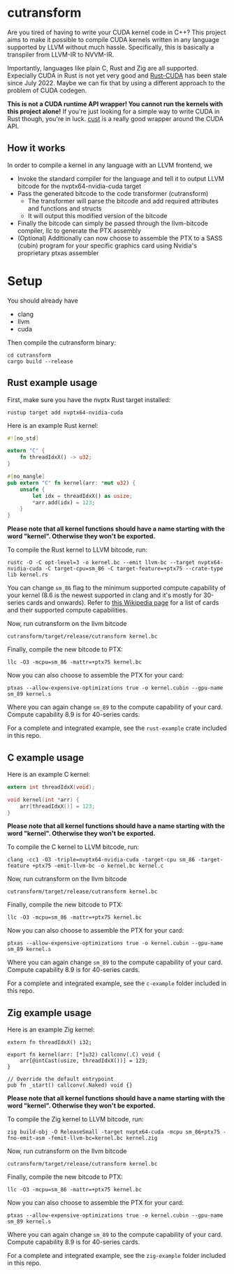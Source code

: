 # cutransform
Are you tired of having to write your CUDA kernel code in C++?
This project aims to make it possible to compile CUDA kernels written in any language supported by LLVM without much hassle.
Specifically, this is basically a transpiler from LLVM-IR to NVVM-IR.

Importantly, languages like plain C, Rust and Zig are all supported.
Expecially CUDA in Rust is not yet very good and [Rust-CUDA](https://github.com/Rust-GPU/Rust-CUDA) has been stale since July 2022.
Maybe we can fix that by using a different approach to the problem of CUDA codegen.

**This is not a CUDA runtime API wrapper! You cannot run the kernels with this project alone!**
If you're just looking for a simple way to write CUDA in Rust though, you're in luck.
[cust](https://crates.io/crates/cust) is a really good wrapper around the CUDA API.


## How it works
In order to compile a kernel in any language with an LLVM frontend, we

* Invoke the standard compiler for the language and tell it to output LLVM bitcode for the nvptx64-nvidia-cuda target
* Pass the generated bitcode to the code transformer (cutransform)
  * The transformer will parse the bitcode and add required attributes and functions and structs
  * It will output this modified version of the bitcode
* Finally the bitcode can simply be passed through the llvm-bitcode compiler, llc to generate the PTX assembly
* (Optional) Additionally can now choose to assemble the PTX to a SASS (cubin) program for your specific graphics card using Nvidia's proprietary ptxas assembler


# Setup
You should already have

* clang
* llvm
* cuda

Then compile the cutransform binary:

    cd cutransform
    cargo build --release


## Rust example usage
First, make sure you have the nvptx Rust target installed:

    rustup target add nvptx64-nvidia-cuda

Here is an example Rust kernel:
```rust
#![no_std]

extern "C" {
    fn threadIdxX() -> u32;
}

#[no_mangle]
pub extern "C" fn kernel(arr: *mut u32) {
    unsafe {
        let idx = threadIdxX() as usize;
        *arr.add(idx) = 123;
    }
}
```

**Please note that all kernel functions should have a name starting with the word "kernel". Otherwise they won't be exported.**

To compile the Rust kernel to LLVM bitcode, run:

    rustc -O -C opt-level=3 -o kernel.bc --emit llvm-bc --target nvptx64-nvidia-cuda -C target-cpu=sm_86 -C target-feature=+ptx75 --crate-type lib kernel.rs

You can change `sm_86` flag to the minimum supported compute capability of your kernel (8.6 is the newest supported in clang and it's mostly for 30-series cards and onwards).
Refer to [this Wikipedia page](https://en.wikipedia.org/wiki/CUDA#GPUs_supported) for a list of cards and their supported compute capabilities.

Now, run cutransform on the llvm bitcode

    cutransform/target/release/cutransform kernel.bc

Finally, compile the new bitcode to PTX:

    llc -O3 -mcpu=sm_86 -mattr=+ptx75 kernel.bc

Now you can also choose to assemble the PTX for your card:

    ptxas --allow-expensive-optimizations true -o kernel.cubin --gpu-name sm_89 kernel.s

Where you can again change `sm_89` to the compute capability of your card.
Compute capability 8.9 is for 40-series cards.

For a complete and integrated example, see the `rust-example` crate included in this repo.


## C example usage
Here is an example C kernel:
```c
extern int threadIdxX(void);

void kernel(int *arr) {
    arr[threadIdxX()] = 123;
}
```

**Please note that all kernel functions should have a name starting with the word "kernel". Otherwise they won't be exported.**

To compile the C kernel to LLVM bitcode, run:

    clang -cc1 -O3 -triple=nvptx64-nvidia-cuda -target-cpu sm_86 -target-feature +ptx75 -emit-llvm-bc -o kernel.bc kernel.c

Now, run cutransform on the llvm bitcode

    cutransform/target/release/cutransform kernel.bc

Finally, compile the new bitcode to PTX:

    llc -O3 -mcpu=sm_86 -mattr=+ptx75 kernel.bc

Now you can also choose to assemble the PTX for your card:

    ptxas --allow-expensive-optimizations true -o kernel.cubin --gpu-name sm_89 kernel.s

Where you can again change `sm_89` to the compute capability of your card.
Compute capability 8.9 is for 40-series cards.

For a complete and integrated example, see the `c-example` folder included in this repo.

## Zig example usage
Here is an example Zig kernel:
```zig
extern fn threadIdxX() i32;

export fn kernel(arr: [*]u32) callconv(.C) void {
    arr[@intCast(usize, threadIdxX())] = 123;
}

// Override the default entrypoint
pub fn _start() callconv(.Naked) void {}
```

**Please note that all kernel functions should have a name starting with the word "kernel". Otherwise they won't be exported.**

To compile the Zig kernel to LLVM bitcode, run:

    zig build-obj -O ReleaseSmall -target nvptx64-cuda -mcpu sm_86+ptx75 -fno-emit-asm -femit-llvm-bc=kernel.bc kernel.zig

Now, run cutransform on the llvm bitcode

    cutransform/target/release/cutransform kernel.bc

Finally, compile the new bitcode to PTX:

    llc -O3 -mcpu=sm_86 -mattr=+ptx75 kernel.bc

Now you can also choose to assemble the PTX for your card:

    ptxas --allow-expensive-optimizations true -o kernel.cubin --gpu-name sm_89 kernel.s

Where you can again change `sm_89` to the compute capability of your card.
Compute capability 8.9 is for 40-series cards.

For a complete and integrated example, see the `zig-example` folder included in this repo.

